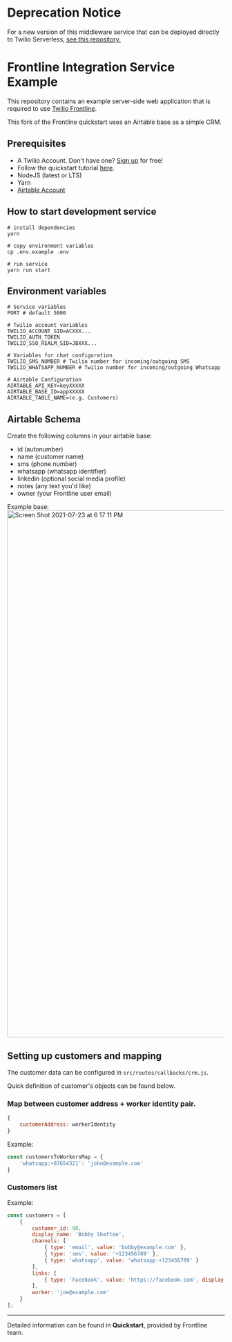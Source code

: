 # Deprecation Notice
For a new version of this middleware service that can be deployed directly to Twilio Serverless, [see this repository.](https://github.com/cweems/frontline-quick-deploy)

# Frontline Integration Service Example

This repository contains an example server-side web application that is required to use [Twilio Frontline](https://www.twilio.com/frontline).

This fork of the Frontline quickstart uses an Airtable base as a simple CRM.

## Prerequisites
- A Twilio Account. Don't have one? [Sign up](https://www.twilio.com/try-twilio) for free!
- Follow the quickstart tutorial [here](https://www.twilio.com/docs/frontline/nodejs-demo-quickstart).
- NodeJS (latest or LTS)
- Yarn
- [Airtable Account](https://airtable.com/)

## How to start development service

```shell script
# install dependencies
yarn

# copy environment variables
cp .env.example .env

# run service
yarn run start
```

## Environment variables

```
# Service variables
PORT # default 5000

# Twilio account variables
TWILIO_ACCOUNT_SID=ACXXX...
TWILIO_AUTH_TOKEN
TWILIO_SSO_REALM_SID=JBXXX...

# Variables for chat configuration
TWILIO_SMS_NUMBER # Twilio number for incoming/outgoing SMS
TWILIO_WHATSAPP_NUMBER # Twilio number for incoming/outgoing Whatsapp

# Airtable Configuration
AIRTABLE_API_KEY=keyXXXXX
AIRTABLE_BASE_ID=appXXXXX
AIRTABLE_TABLE_NAME=(e.g. Customers)

```

## Airtable Schema
Create the following columns in your airtable base:

* id (autonumber)
* name (customer name)
* sms (phone number)
* whatsapp (whatsapp identifier)
* linkedin (optional social media profile)
* notes (any text you'd like)
* owner (your Frontline user email)

Example base:
<img width="1218" alt="Screen Shot 2021-07-23 at 6 17 11 PM" src="https://user-images.githubusercontent.com/1418949/126853608-a42d4c84-56b4-4784-ba1c-e7b1b008f2e1.png">

## Setting up customers and mapping
The customer data can be configured in ```src/routes/callbacks/crm.js```.

Quick definition of customer's objects can be found below.

### Map between customer address + worker identity pair.
```js
{
    customerAddress: workerIdentity
}
```

Example:
```js
const customersToWorkersMap = {
    'whatsapp:+87654321': 'john@example.com'
}
```

### Customers list
Example:
```js
const customers = [
    {
        customer_id: 98,
        display_name: 'Bobby Shaftoe',
        channels: [
            { type: 'email', value: 'bobby@example.com' },
            { type: 'sms', value: '+123456789' },
            { type: 'whatsapp', value: 'whatsapp:+123456789' }
        ],
        links: [
            { type: 'Facebook', value: 'https://facebook.com', display_name: 'Social Media Profile' }
        ],
        worker: 'joe@example.com'
    }
];
```

---
Detailed information can be found in **Quickstart**, provided by Frontline team.
